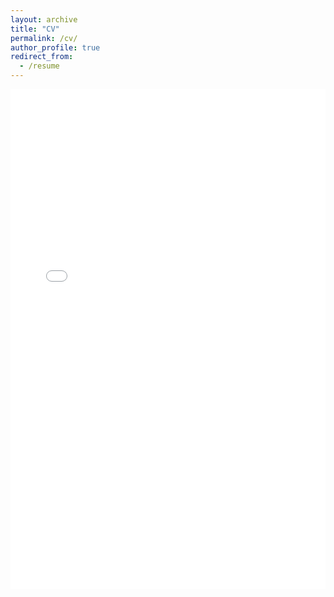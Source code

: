 ```yaml
---
layout: archive
title: "CV"
permalink: /cv/
author_profile: true
redirect_from:
  - /resume
---
```


<div style="text-align: center;">
  <iframe src="/files/CV.pdf" width="100%" height="800px" style="border: none;"></iframe>
</div>
